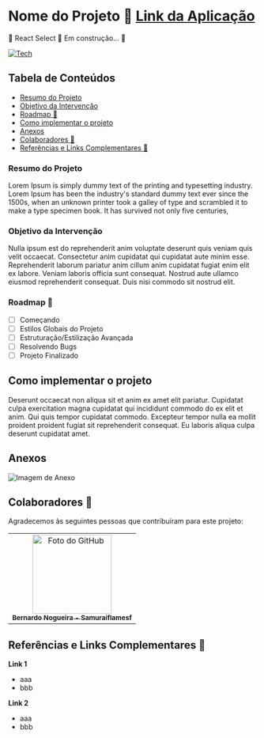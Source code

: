 <h4 align="center"> 
  
# Nome do Projeto 📁 <a href="#">Link da Aplicação</a>   
🚧  React Select 🚀 Em construção...  🚧

[![Tech](https://skillicons.dev/icons?i=html,css,js)](https://skillicons.dev)

	
</h4>

## Tabela de Conteúdos

- [Resumo do Projeto](#resumo-do-projeto)
- [Objetivo da Intervenção](#objetivo-da-intervenção)
- [Roadmap 🎯](#Roadmap)
- [Como implementar o projeto](#Como-implementar-o-projeto)
- [Anexos](#anexos)
- [Colaboradores 🤝](#colaboradores-)
- [Referências e Links Complementares 📕](#referências-e-links-complementares-)

### Resumo do Projeto

Lorem Ipsum is simply dummy text of the printing and typesetting industry. Lorem Ipsum has been the industry's standard dummy text ever since the 1500s, when an unknown printer took a galley of type and scrambled it to make a type specimen book. It has survived not only five centuries,

### Objetivo da Intervenção

Nulla ipsum est do reprehenderit anim voluptate deserunt quis veniam quis velit occaecat. Consectetur anim cupidatat qui cupidatat aute minim esse. Reprehenderit laborum pariatur anim cillum anim cupidatat fugiat enim elit ex labore. Veniam laboris officia sunt consequat. Nostrud aute ullamco eiusmod reprehenderit consequat. Duis nisi commodo sit nostrud elit.

### Roadmap 🎯

- [ ] Começando
- [ ] Estilos Globais do Projeto
- [ ] Estruturação/Estilização Avançada
- [ ] Resolvendo Bugs
- [ ] Projeto Finalizado

## Como implementar o projeto

Deserunt occaecat non aliqua sit et anim ex amet elit pariatur. Cupidatat culpa exercitation magna cupidatat qui incididunt commodo do ex elit et anim. Qui quis tempor cupidatat commodo. Excepteur tempor nulla ea mollit proident proident fugiat sit reprehenderit consequat. Eu laboris aliqua culpa deserunt cupidatat amet.

## Anexos

![Imagem de Anexo](#) <!-- Inserir o link da imagem aqui -->

## Colaboradores 🤝

Agradecemos às seguintes pessoas que contribuíram para este projeto:

<table>
  <tr>
    <td align="center">
      <a href="https://github.com/Samuraiflamesf">
          <img src="https://avatars.githubusercontent.com/u/62897976?s=400&u=afa8e717adda64a162c125cbbbcdfa187b86348a&v=4" width="160px;" alt="Foto do GitHub">
          <br>
          <sub>
            <b>Bernardo Nogueira - Samuraiflamesf</b>
          </sub>
      </a>
    </td>
  </tr>
</table>

## Referências e Links Complementares 📕

**Link 1**

- aaa
- bbb

**Link 2**

- aaa
- bbb
